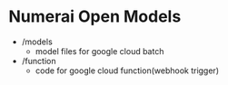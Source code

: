 # Numerai Open Models

- /models
  - model files for google cloud batch
- /function
  - code for google cloud function(webhook trigger)
